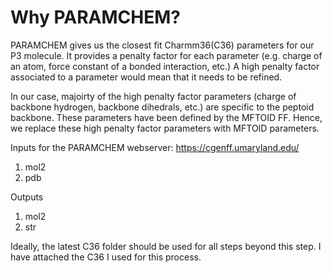 # Why PARAMCHEM?

PARAMCHEM gives us the closest fit Charmm36(C36) parameters for our P3 molecule. It provides a penalty factor for each parameter (e.g. charge of an atom, force constant
of a bonded interaction, etc.) A high penalty factor associated to a parameter would mean that it needs to be refined. 

In our case, majoirty of the high penalty factor parameters (charge of backbone hydrogen, backbone dihedrals, etc.) are specific to the peptoid backbone. These 
parameters have been defined by the MFTOID FF. Hence, we replace these high penalty factor parameters with MFTOID parameters.

Inputs for the PARAMCHEM webserver: https://cgenff.umaryland.edu/

1. mol2
2. pdb

Outputs

1. mol2
2. str

Ideally, the latest C36 folder should be used for all steps beyond this step. I have attached the C36 I used for this process. 

